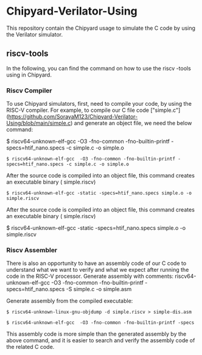 # Chipyard-Verilator-Using
This repository contain the Chipyard usage to simulate the C code by using the Verilator simulator.





## riscv-tools
In the following, you can find the command on how to use the riscv -tools using in Chipyard.
### Riscv Compiler
To use Chipyard simulators, first, need to compile your code, by using the RISC-V compiler.
For example, to compile our C file code ["simple.c"] (https://github.com/SorayaM123/Chipyard-Verilator-Using/blob/main/simple.c)
and generate an object file,  we need the below command:

   $ riscv64-unknown-elf-gcc  -O3 -fno-common -fno-builtin-printf -specs=htif_nano.specs -c simple.c -o simple.o
   



    $ riscv64-unknown-elf-gcc  -O3 -fno-common -fno-builtin-printf -specs=htif_nano.specs -c simple.c -o simple.o

After the source code is compiled into an object file, this command creates an executable binary ( simple.riscv)

    $ riscv64-unknown-elf-gcc -static -specs=htif_nano.specs simple.o -o simple.riscv

After the source code is compiled into an object file, this command creates an executable binary ( simple.riscv)

  $ riscv64-unknown-elf-gcc -static -specs=htif_nano.specs simple.o -o simple.riscv


### Riscv Assembler


There is also an opportunity to have an assembly code of our C code to understand what we want to verify and what we expect after running the code in the RISC-V processor.
Generate assembly with comments:
riscv64-unknown-elf-gcc  -O3 -fno-common -fno-builtin-printf -specs=htif_nano.specs -S simple.c -o simple.asm

Generate assembly from the compiled executable:

    $ riscv64-unknown-linux-gnu-objdump -d simple.riscv > simple-dis.asm

    $ riscv64-unknown-elf-gcc  -O3 -fno-common -fno-builtin-printf -specs

This assembly code is more simple than the generated assembly by the above command, and it is easier to search and verify the assembly code of the related C code. 
